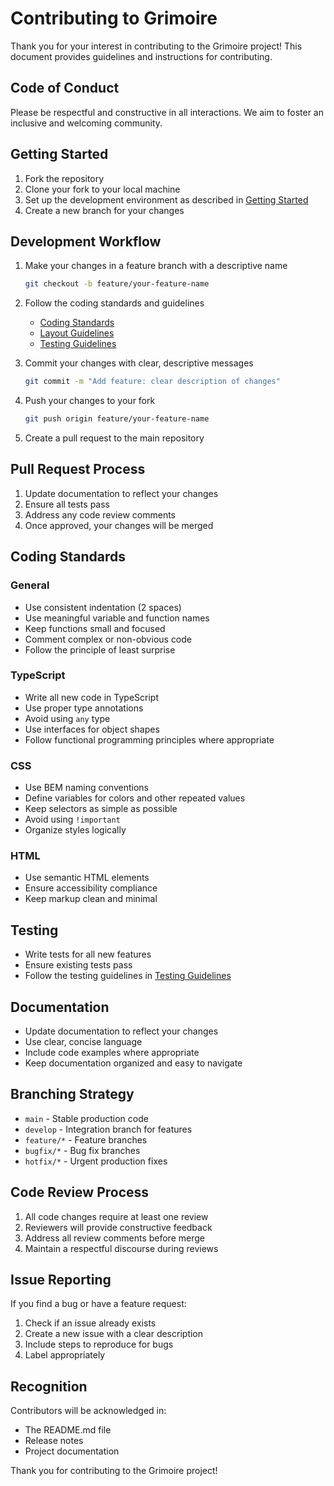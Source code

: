 # Contributing to Grimoire

Thank you for your interest in contributing to the Grimoire project! This document provides guidelines and instructions for contributing.

## Code of Conduct

Please be respectful and constructive in all interactions. We aim to foster an inclusive and welcoming community.

## Getting Started

1. Fork the repository
2. Clone your fork to your local machine
3. Set up the development environment as described in [Getting Started](./GETTING-STARTED.md)
4. Create a new branch for your changes

## Development Workflow

1. Make your changes in a feature branch with a descriptive name
   ```bash
   git checkout -b feature/your-feature-name
   ```

2. Follow the coding standards and guidelines
   - [Coding Standards](./guides/CODING-STANDARDS.md)
   - [Layout Guidelines](./guides/LAYOUT-GUIDELINES.md)
   - [Testing Guidelines](./guides/TESTING-GUIDELINES.md)

3. Commit your changes with clear, descriptive messages
   ```bash
   git commit -m "Add feature: clear description of changes"
   ```

4. Push your changes to your fork
   ```bash
   git push origin feature/your-feature-name
   ```

5. Create a pull request to the main repository

## Pull Request Process

1. Update documentation to reflect your changes
2. Ensure all tests pass
3. Address any code review comments
4. Once approved, your changes will be merged

## Coding Standards

### General

- Use consistent indentation (2 spaces)
- Use meaningful variable and function names
- Keep functions small and focused
- Comment complex or non-obvious code
- Follow the principle of least surprise

### TypeScript

- Write all new code in TypeScript
- Use proper type annotations
- Avoid using `any` type
- Use interfaces for object shapes
- Follow functional programming principles where appropriate

### CSS

- Use BEM naming conventions
- Define variables for colors and other repeated values
- Keep selectors as simple as possible
- Avoid using `!important`
- Organize styles logically

### HTML

- Use semantic HTML elements
- Ensure accessibility compliance
- Keep markup clean and minimal

## Testing

- Write tests for all new features
- Ensure existing tests pass
- Follow the testing guidelines in [Testing Guidelines](./guides/TESTING-GUIDELINES.md)

## Documentation

- Update documentation to reflect your changes
- Use clear, concise language
- Include code examples where appropriate
- Keep documentation organized and easy to navigate

## Branching Strategy

- `main` - Stable production code
- `develop` - Integration branch for features
- `feature/*` - Feature branches
- `bugfix/*` - Bug fix branches
- `hotfix/*` - Urgent production fixes

## Code Review Process

1. All code changes require at least one review
2. Reviewers will provide constructive feedback
3. Address all review comments before merge
4. Maintain a respectful discourse during reviews

## Issue Reporting

If you find a bug or have a feature request:

1. Check if an issue already exists
2. Create a new issue with a clear description
3. Include steps to reproduce for bugs
4. Label appropriately

## Recognition

Contributors will be acknowledged in:
- The README.md file
- Release notes
- Project documentation

Thank you for contributing to the Grimoire project! 